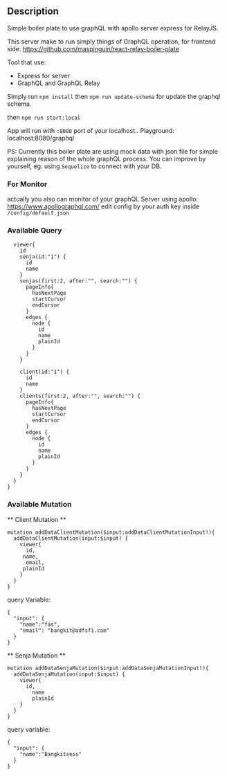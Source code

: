 ## **Description** ##
Simple boiler plate to use graphQL with apollo server express for RelayJS.

This server make to run simply things of GraphQL operation, for frontend side: https://github.com/maspinguin/react-relay-boiler-plate

Tool that use:
 - Express for server
 - GraphQL and GraphQL Relay

Simply run
``npm install``
then ``npm run update-schema``
for update the graphql schema.


then ``npm run start:local``

App will run with `:8080` port of your localhost..
Playground: localhost:8080/graphql


PS:
Currently this boiler plate are using mock data with json file for simple explaining reason of the whole graphQL process.
You can improve by yourself, eg: using `Sequelize` to connect with your DB.

### For Monitor ###
actually you also can monitor of your graphQL Server using apollo: https://www.apollographql.com/
edit config by your auth key inside `/config/default.json`


### Available Query ###
```{
  viewer{
    id
    senja(id:"1") {
      id
      name
    }
    senjas(first:2, after:"", search:"") {
      pageInfo{
        hasNextPage
        startCursor
        endCursor
      }
      edges {
        node {
          id
          name
          plainId
        }
      }
    }
    
    client(id:"1") {
      id
      name
    }
    clients(first:2, after:"", search:"") {
      pageInfo{
        hasNextPage
        startCursor
        endCursor
      }
      edges {
        node {
          id
          name
          plainId
        }
      }
    }
  }
}
```

### Available Mutation ###
** Client Mutation **
```
mutation addDataClientMutation($input:addDataClientMutationInput!){
  addDataClientMutation(input:$input) {
    viewer{
      id,
     name,
      email,
     plainId
    }
  }
}
```
query Variable:
```
{
  "input": {
    "name":"fas",
    "email": "bangkit@adfsf1.com"
  }
}
```

** Senja Mutation **
```
mutation addDataSenjaMutation($input:addDataSenjaMutationInput!){
  addDataSenjaMutation(input:$input) {
    viewer{
      id,
    	name
    	plainId
    }
  }
}
```
query variable:
```
{
  "input": {
    "name":"Bangkitsess"
  }
}
```
